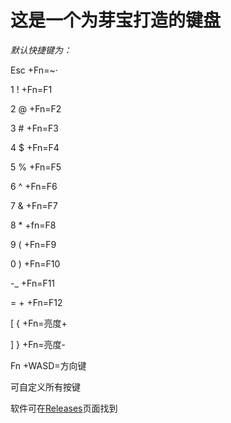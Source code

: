 # **这是一个为芽宝打造的键盘**
*默认快捷键为：*

  Esc +Fn=~·

  1 ! +Fn=F1

  2 @ +Fn=F2

  3 # +Fn=F3

  4 $ +Fn=F4

  5 % +Fn=F5

  6 ^ +Fn=F6

  7 & +Fn=F7

  8 * +fn=F8

  9 ( +Fn=F9
  
  0 ) +Fn=F10

  -_  +Fn=F11

  = + +Fn=F12

  [ { +Fn=亮度+

  ] } +Fn=亮度-

  Fn  +WASD=方向键

可自定义所有按键

软件可在[Releases](https://github.com/OnionOfficial/MeiyaKeyboard/releases)页面找到


